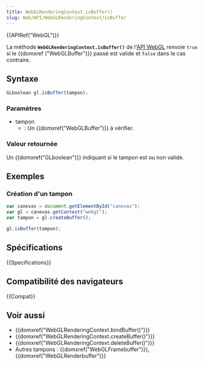 ```yaml
---
title: WebGLRenderingContext.isBuffer()
slug: Web/API/WebGLRenderingContext/isBuffer
---
```


{{APIRef("WebGL")}}

La méthode **`WebGLRenderingContext.isBuffer()`** de l'[API WebGL](/fr-FR/docs/Web/API/WebGL_API) renvoie `true` si le {{domxref ("WebGLBuffer")}} passé est valide et `false` dans le cas contraire.

## Syntaxe

```js
GLboolean gl.isBuffer(tampon);
```

### Paramètres

- tampon
  - : Un {{domxref("WebGLBuffer")}} à vérifier.

### Valeur retournée

Un {{domxref("GLboolean")}} indiquant si le tampon est ou non valide.

## Exemples

### Création d'un tampon

```js
var canevas = document.getElementById("canevas");
var gl = canevas.getContext("webgl");
var tampon = gl.createBuffer();

gl.isBuffer(tampon);
```

## Spécifications

{{Specifications}}

## Compatibilité des navigateurs

{{Compat}}

## Voir aussi

- {{domxref("WebGLRenderingContext.bindBuffer()")}}
- {{domxref("WebGLRenderingContext.createBuffer()")}}
- {{domxref("WebGLRenderingContext.deleteBuffer()")}}
- Autres tampons : {{domxref("WebGLFramebuffer")}}, {{domxref("WebGLRenderbuffer")}}
